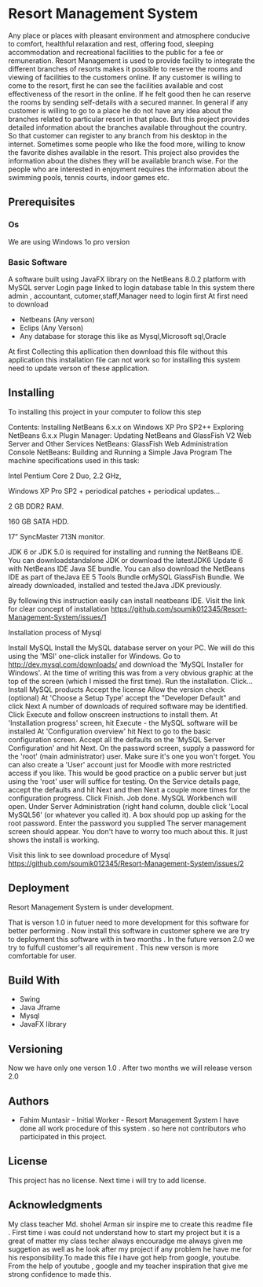 # Resort Management System
Any place or places with pleasant environment and atmosphere conducive to comfort, healthful relaxation and rest, offering food, sleeping accommodation and recreational facilities to the public for a fee or remuneration. Resort Management is used to provide facility to integrate the different branches of resorts makes it possible to reserve the rooms and viewing of facilities to the customers online. If any customer is willing to come to the resort, first he can see the facilities available and cost effectiveness of the resort in the online. If he felt good then he can reserve the rooms by sending self-details with a secured manner. In general if any customer is willing to go to a place he do not have any idea about the branches related to particular resort in that place. But this project provides detailed information about the branches available throughout the country. So that customer can register to any branch from his desktop in the internet. Sometimes some people who like the food more, willing to know the favorite dishes available in the resort. This project also provides the information about the dishes they will be available branch wise. For the people who are interested in enjoyment requires the information about the swimming pools, tennis courts, indoor games etc.
## Prerequisites
### Os
We are using Windows 1o pro version
### Basic Software
A software built using JavaFX library on the NetBeans 8.0.2 platform with MySQL server
Login page linked to login database table
In this system there admin , accountant, cutomer,staff,Manager need to login first
At first need to download
+ Netbeans (Any verson)
+ Eclips (Any Verson)
+ Any database for storage this like as Mysql,Microsoft sql,Oracle

At first Collecting this apllication then download this file without this application this installation file can not work so for installing this system need to update verson of these application.
## Installing

To installing this project in your computer to follow this step

Contents:
Installing NetBeans 6.x.x on Windows XP Pro SP2++
Exploring NetBeans 6.x.x
Plugin Manager: Updating
NetBeans and GlassFish V2 Web Server and Other Services
NetBeans: GlassFish Web Administration Console
NetBeans: Building and Running a Simple Java Program
The machine specifications used in this task:

Intel Pentium Core 2 Duo, 2.2 GHz,

Windows XP Pro SP2 + periodical patches + periodical updates…

2 GB DDR2 RAM.

160 GB SATA HDD.

17” SyncMaster 713N monitor.

JDK 6 or JDK 5.0 is required for installing and running the NetBeans IDE. You can downloadstandalone JDK or download the latestJDK6 Update 6 with NetBeans IDE Java SE bundle. You can also download the NetBeans IDE as part of theJava EE 5 Tools Bundle orMySQL GlassFish Bundle. We already downloaded, installed and tested theJava JDK previously.

By following this instruction easily can install neatbeans IDE.
Visit the link for clear concept of installation  https://github.com/soumik012345/Resort-Management-System/issues/1

Installation process of Mysql

Install MySQL
Install the MySQL database server on your PC. We will do this using the 'MSI' one-click installer for Windows. Go to http://dev.mysql.com/downloads/ and download the 'MySQL Installer for Windows'. At the time of writing this was from a very obvious graphic at the top of the screen (which I missed the first time).
Run the installation. Click...
Install MySQL products
Accept the license
Allow the version check (optional)
At 'Choose a Setup Type' accept the "Developer Default" and click Next
A number of downloads of required software may be identified. Click Execute and follow onscreen instructions to install them.
At 'Installation progress' screen, hit Execute - the MySQL software will be installed
At 'Configuration overview' hit Next to go to the basic configuration screen.
Accept all the defaults on the 'MySQL Server Configuration' and hit Next.
On the password screen, supply a password for the 'root' (main administrator) user. Make sure it's one you won't forget. You can also create a 'User' account just for Moodle with more restricted access if you like. This would be good practice on a public server but just using the 'root' user will suffice for testing.
On the Service details page, accept the defaults and hit Next and then Next a couple more times for the configuration progress.
Click Finish. Job done.
MySQL Workbench will open. Under Server Administration (right hand column, double click 'Local MySQL56' (or whatever you called it). A box should pop up asking for the root password. Enter the password you supplied
The server management screen should appear. You don't have to worry too much about this. It just shows the install is working.

Visit this link to see download procedure of Mysql https://github.com/soumik012345/Resort-Management-System/issues/2

## Deployment

Resort Management System is under development.

That is verson 1.0 in futuer need to more development for this software for better performing . Now install this software in customer sphere we are try to deployment this software with in two months . In the future verson 2.0 we try to fulfull customer's all requirement . This new verson is more comfortable for user.

## Build With

+ Swing
+ Java Jframe
+ Mysql
+ JavaFX library

## Versioning
Now we have only one verson 1.0 . After two months we will release verson 2.0

## Authors
+ Fahim Muntasir - Initial Worker - Resort Management System
I have done all work procedure of this system . so here not contributors who participated in this project.

## License
This project has no license. Next time i will try to add license.

## Acknowledgments
My class teacher Md. shohel Arman sir inspire me to create this readme file . First time i was could not understand how to start my project but it is a great of matter my class techer always encouradge me always given me suggetion as well as he look after my project if any problem he have me for his responsibility.To made this file i have got help from google, youtube. From the help of youtube , google and my teacher inspiration that give me strong confidence to made this. 



